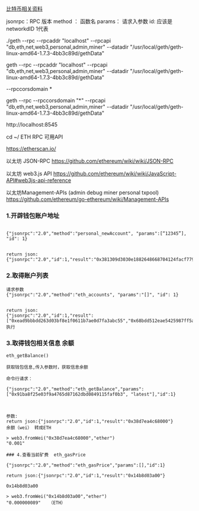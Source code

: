 [比特币相关资料](https://github.com/sunnycn2013/BiteDoc/blob/master/ziliao.md)


jsonrpc：RPC 版本
method ： 函数名
params： 请求入参数
id: 应该是networkdID  1代表

./geth --rpc --rpcaddr "localhost" --rpcapi  "db,eth,net,web3,personal,admin,miner" --datadir "/usr/local/geth/geth-linux-amd64-1.7.3-4bb3c89d/gethData"

geth --rpc --rpcaddr "localhost" --rpcapi  "db,eth,net,web3,personal,admin,miner" --datadir "/usr/local/geth/geth-linux-amd64-1.7.3-4bb3c89d/gethData"

--rpccorsdomain *

geth --rpc --rpccorsdomain "*" --rpcapi  "db,eth,net,web3,personal,admin,miner" --datadir "/usr/local/geth/geth-linux-amd64-1.7.3-4bb3c89d/gethData"


http://localhost:8545

cd ~/
ETH RPC  可用API  

https://etherscan.io/

以太坊 JSON-RPC 
https://github.com/ethereum/wiki/wiki/JSON-RPC

以太坊 web3.js API 
 https://github.com/ethereum/wiki/wiki/JavaScript-API#web3js-api-reference

以太坊Management-APIs  (admin  debug   miner   personal    txpool)
https://github.com/ethereum/go-ethereum/wiki/Management-APIs


### 1.开辟钱包账户地址

```

{"jsonrpc":"2.0","method":"personal_newAccount", "params":[“12345”], "id": 1}


return json:
{"jsonrpc":"2.0","id":1,"result":"0x381309d3030e1882648668704124facf77970f25"}

```

### 2.取得账户列表


```
请求参数
{"jsonrpc":"2.0","method":"eth_accounts", "params":"[]", "id": 1}


return json:
{"jsonrpc":"2.0","id":1,"result":["0xead9bbbdd263d03bf8e1f0611b7ae0d7fa3abc55","0x68bdd512eae5425987ff5a7d892e30bdecb912c9","0xff97cfaf08abf18aaab69ff8d038ca7101acde0f","0x6f61eac3f037864eec29831a4a18aac41eec25bb","0x9c88b0e1d92c663e9e608ce6b2d0c9da88d4c7a9","0x8738bf660f98be83016579dbec72594debd7a45a"]}
执行

```

### 3.取得钱包相关信息 余额



 ```
eth_getBalance()

获取钱包信息,传入参数时，获取信息余额

命令行请求：

{"jsonrpc":"2.0","method":"eth_getBalance","params":["0x91ba8f25e03f9a4765d87162dbd0849115faf0b3", "latest"],"id":1}



参数:
return json:{"jsonrpc":"2.0","id":1,"result":"0x38d7ea4c68000"}
余额（wei） 转成ETH

> web3.fromWei("0x38d7ea4c68000","ether")
"0.001"

### 4.查看当前矿费  eth_gasPrice

{"jsonrpc":"2.0","method":"eth_gasPrice","params":[],"id":1}

return json:{"jsonrpc":"2.0","id":1,"result":"0x14b8d03a00"}

0x14b8d03a00 

> web3.fromWei("0x14b8d03a00","ether")
"0.000000089"   （ETH）
